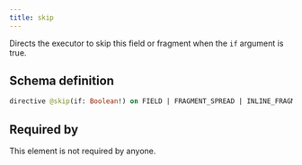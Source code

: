 ```yaml
---
title: skip
---
```


Directs the executor to skip this field or fragment when the `if` argument is true.

## Schema definition
```graphql
directive @skip(if: Boolean!) on FIELD | FRAGMENT_SPREAD | INLINE_FRAGMENT
```
## Required by
This element is not required by anyone.
